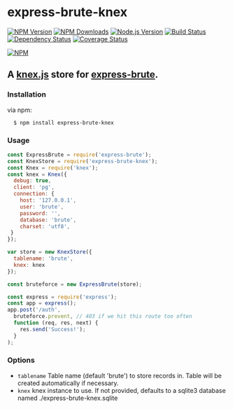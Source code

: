 # express-brute-knex

[![NPM Version][npm-version-image]][npm-url]
[![NPM Downloads][npm-downloads-image]][npm-url]
[![Node.js Version][node-image]][node-url]
[![Build Status][travis-image]][travis-url]
[![Dependency Status][dependencies-image]][dependencies-url]
[![Coverage Status][coveralls-image]][coveralls-url]

[![NPM][npm-image]][npm-url]

## A [knex.js](http://knexjs.org/) store for [express-brute](https://github.com/AdamPflug/express-brute).

### Installation

  via npm:

      $ npm install express-brute-knex

### Usage

``` js
const ExpressBrute = require('express-brute');
const KnexStore = require('express-brute-knex');
const Knex = require('knex');
const knex = Knex({
  debug: true,
  client: 'pg',
  connection: {
    host: '127.0.0.1',
    user: 'brute',
    password: '',
    database: 'brute',
    charset: 'utf8',
 }
});

var store = new KnexStore({
  tablename: 'brute',
  knex: knex
});

const bruteforce = new ExpressBrute(store);

const express = require('express');
const app = express();
app.post('/auth',
  bruteforce.prevent, // 403 if we hit this route too often
  function (req, res, next) {
    res.send('Success!');
  }
);
```

### Options

- `tablename`         Table name (default 'brute') to store records in. Table will be created automatically if necessary.
- `knex`              knex instance to use. If not provided, defaults to a sqlite3 database named ./express-brute-knex.sqlite


[npm-version-image]: https://img.shields.io/npm/v/express-brute-knex.svg
[npm-downloads-image]: https://img.shields.io/npm/dm/express-brute-knex.svg
[npm-image]: https://nodei.co/npm/express-brute-knex.png?downloads=true&downloadRank=true&stars=true
[npm-url]: https://npmjs.org/package/express-brute-knex
[travis-image]: https://img.shields.io/travis/llambda/express-brute-knex/master.svg
[travis-url]: https://travis-ci.org/llambda/express-brute-knex
[dependencies-image]: https://david-dm.org/llambda/express-brute-knex.svg?style=flat
[dependencies-url]: https://david-dm.org/llambda/express-brute-knex
[coveralls-image]: https://img.shields.io/coveralls/llambda/express-brute-knex/master.svg
[coveralls-url]: https://coveralls.io/r/llambda/express-brute-knex?branch=master
[node-image]: https://img.shields.io/node/v/express-brute-knex.svg
[node-url]: http://nodejs.org/download/
[gitter-join-chat-image]: https://badges.gitter.im/Join%20Chat.svg
[gitter-channel-url]: https://gitter.im/llambda/express-brute-knex
[express-session-url]: https://github.com/expressjs/session
[io-url]: https://iojs.org

